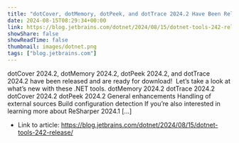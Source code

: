 ```yaml
---
title: "dotCover, dotMemory, dotPeek, and dotTrace 2024.2 Have Been Released!"
date: 2024-08-15T08:29:34+00:00
link: https://blog.jetbrains.com/dotnet/2024/08/15/dotnet-tools-242-release/
showShare: false
showReadTime: false
thumbnail: images/dotnet.png
tags: ["blog.jetbrains.com"]
---
```

dotCover 2024.2, dotMemory 2024.2, dotPeek 2024.2, and dotTrace 2024.2 have been released and are ready for download!  Let’s take a look at what’s new with these .NET tools. dotMemory 2024.2 dotTrace 2024.2 dotCover 2024.2 dotPeek 2024.2 General enhancements Handling of external sources Build configuration detection If you’re also interested in learning more about ReSharper 2024.1 […]

- Link to article: https://blog.jetbrains.com/dotnet/2024/08/15/dotnet-tools-242-release/